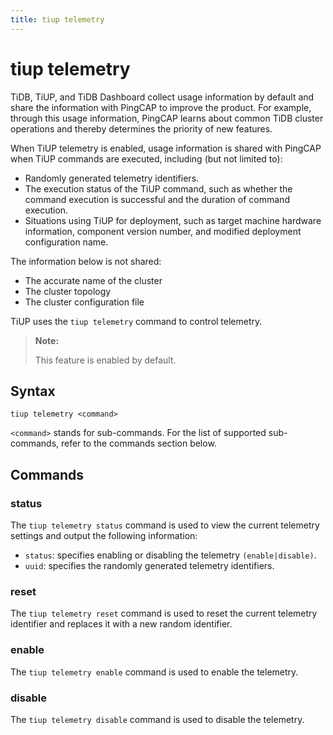 ```yaml
---
title: tiup telemetry
---
```


# tiup telemetry

TiDB, TiUP, and TiDB Dashboard collect usage information by default and share the information with PingCAP to improve the product. For example, through this usage information, PingCAP learns about common TiDB cluster operations and thereby determines the priority of new features.

When TiUP telemetry is enabled, usage information is shared with PingCAP when TiUP commands are executed, including (but not limited to):

- Randomly generated telemetry identifiers.
- The execution status of the TiUP command, such as whether the command execution is successful and the duration of command execution.
- Situations using TiUP for deployment, such as target machine hardware information, component version number, and modified deployment configuration name.

The information below is not shared:

- The accurate name of the cluster
- The cluster topology
- The cluster configuration file

TiUP uses the `tiup telemetry` command to control telemetry.

> **Note:**
>
> This feature is enabled by default.

## Syntax

```shell
tiup telemetry <command>
```

`<command>` stands for sub-commands. For the list of supported sub-commands, refer to the commands section below.

## Commands

### status

The `tiup telemetry status` command is used to view the current telemetry settings and output the following information:

- `status`: specifies enabling or disabling the telemetry `(enable|disable)`.
- `uuid`: specifies the randomly generated telemetry identifiers.

### reset

The `tiup telemetry reset` command is used to reset the current telemetry identifier and replaces it with a new random identifier.

### enable

The `tiup telemetry enable` command is used to enable the telemetry.

### disable

The `tiup telemetry disable` command is used to disable the telemetry.
